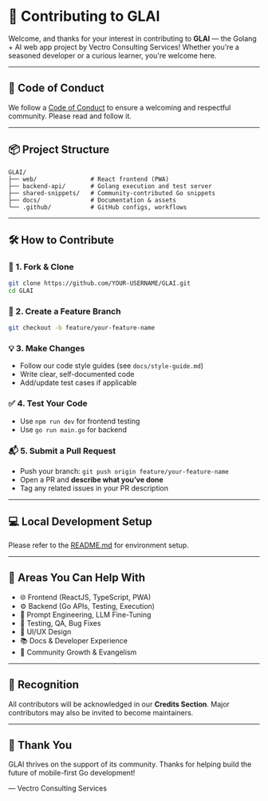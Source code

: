 # 🤝 Contributing to GLAI

Welcome, and thanks for your interest in contributing to **GLAI** — the Golang + AI web app project by Vectro Consulting Services! Whether you're a seasoned developer or a curious learner, you're welcome here.

---

## 📜 Code of Conduct
We follow a [Code of Conduct](./CODE_OF_CONDUCT.md) to ensure a welcoming and respectful community. Please read and follow it.

---

## 📦 Project Structure
```
GLAI/
├── web/               # React frontend (PWA)
├── backend-api/       # Golang execution and test server
├── shared-snippets/   # Community-contributed Go snippets
├── docs/              # Documentation & assets
└── .github/           # GitHub configs, workflows
```

---

## 🛠 How to Contribute
### 🧩 1. Fork & Clone
```bash
git clone https://github.com/YOUR-USERNAME/GLAI.git
cd GLAI
```

### 🌱 2. Create a Feature Branch
```bash
git checkout -b feature/your-feature-name
```

### 💡 3. Make Changes
- Follow our code style guides (see `docs/style-guide.md`)
- Write clear, self-documented code
- Add/update test cases if applicable

### ✅ 4. Test Your Code
- Use `npm run dev` for frontend testing
- Use `go run main.go` for backend

### 📬 5. Submit a Pull Request
- Push your branch: `git push origin feature/your-feature-name`
- Open a PR and **describe what you’ve done**
- Tag any related issues in your PR description

---

## 💻 Local Development Setup
Please refer to the [README.md](./README.md#-getting-started-web-version) for environment setup.

---

## 🙌 Areas You Can Help With
- 🌐 Frontend (ReactJS, TypeScript, PWA)
- ⚙️ Backend (Go APIs, Testing, Execution)
- 🤖 Prompt Engineering, LLM Fine-Tuning
- 🧪 Testing, QA, Bug Fixes
- 🎨 UI/UX Design
- 📚 Docs & Developer Experience
- 🌱 Community Growth & Evangelism

---

## 🎁 Recognition
All contributors will be acknowledged in our **Credits Section**. Major contributors may also be invited to become maintainers.

---

## 🙏 Thank You
GLAI thrives on the support of its community. Thanks for helping build the future of mobile-first Go development!

— Vectro Consulting Services

